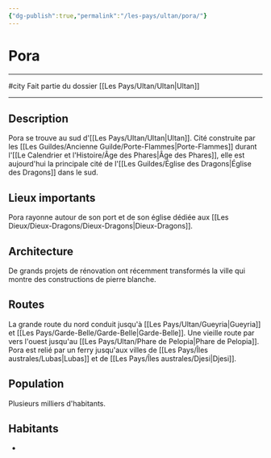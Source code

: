 ```yaml
---
{"dg-publish":true,"permalink":"/les-pays/ultan/pora/"}
---
```


# Pora
---
#city 
Fait partie du dossier [[Les Pays/Ultan/Ultan\|Ultan]]

-------
## Description
Pora se trouve au sud d'[[Les Pays/Ultan/Ultan\|Ultan]]. Cité construite par les [[Les Guildes/Ancienne Guilde/Porte-Flammes\|Porte-Flammes]] durant l'[[Le Calendrier et l'Histoire/Âge des Phares\|Âge des Phares]], elle est aujourd'hui la principale cité de l'[[Les Guildes/Église des Dragons\|Église des Dragons]] dans le sud.
## Lieux importants
Pora rayonne autour de son port et de son église dédiée aux [[Les Dieux/Dieux-Dragons/Dieux-Dragons\|Dieux-Dragons]].
## Architecture
De grands projets de rénovation ont récemment transformés la ville qui montre des constructions de pierre blanche.
## Routes
La grande route du nord conduit jusqu'à [[Les Pays/Ultan/Gueyria\|Gueyria]] et [[Les Pays/Garde-Belle/Garde-Belle\|Garde-Belle]].
Une vieille route par vers l'ouest jusqu'au [[Les Pays/Ultan/Phare de Pelopia\|Phare de Pelopia]].
Pora est relié par un ferry jusqu'aux villes de [[Les Pays/Îles australes/Lubas\|Lubas]] et de [[Les Pays/Îles australes/Djesi\|Djesi]].
## Population
Plusieurs milliers d'habitants.
## Habitants
- 
